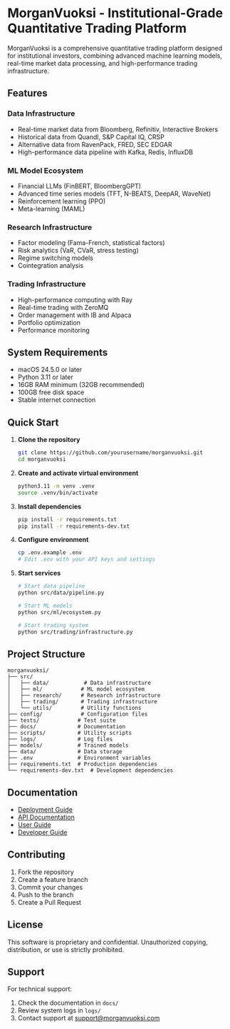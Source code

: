 # MorganVuoksi - Institutional-Grade Quantitative Trading Platform

MorganVuoksi is a comprehensive quantitative trading platform designed for institutional investors, combining advanced machine learning models, real-time market data processing, and high-performance trading infrastructure.

## Features

### Data Infrastructure
- Real-time market data from Bloomberg, Refinitiv, Interactive Brokers
- Historical data from Quandl, S&P Capital IQ, CRSP
- Alternative data from RavenPack, FRED, SEC EDGAR
- High-performance data pipeline with Kafka, Redis, InfluxDB

### ML Model Ecosystem
- Financial LLMs (FinBERT, BloombergGPT)
- Advanced time series models (TFT, N-BEATS, DeepAR, WaveNet)
- Reinforcement learning (PPO)
- Meta-learning (MAML)

### Research Infrastructure
- Factor modeling (Fama-French, statistical factors)
- Risk analytics (VaR, CVaR, stress testing)
- Regime switching models
- Cointegration analysis

### Trading Infrastructure
- High-performance computing with Ray
- Real-time trading with ZeroMQ
- Order management with IB and Alpaca
- Portfolio optimization
- Performance monitoring

## System Requirements

- macOS 24.5.0 or later
- Python 3.11 or later
- 16GB RAM minimum (32GB recommended)
- 100GB free disk space
- Stable internet connection

## Quick Start

1. **Clone the repository**
   ```bash
   git clone https://github.com/yourusername/morganvuoksi.git
   cd morganvuoksi
   ```

2. **Create and activate virtual environment**
   ```bash
   python3.11 -m venv .venv
   source .venv/bin/activate
   ```

3. **Install dependencies**
   ```bash
   pip install -r requirements.txt
   pip install -r requirements-dev.txt
   ```

4. **Configure environment**
   ```bash
   cp .env.example .env
   # Edit .env with your API keys and settings
   ```

5. **Start services**
   ```bash
   # Start data pipeline
   python src/data/pipeline.py

   # Start ML models
   python src/ml/ecosystem.py

   # Start trading system
   python src/trading/infrastructure.py
   ```

## Project Structure

```
morganvuoksi/
├── src/
│   ├── data/           # Data infrastructure
│   ├── ml/            # ML model ecosystem
│   ├── research/      # Research infrastructure
│   ├── trading/       # Trading infrastructure
│   └── utils/         # Utility functions
├── config/            # Configuration files
├── tests/            # Test suite
├── docs/             # Documentation
├── scripts/          # Utility scripts
├── logs/             # Log files
├── models/           # Trained models
├── data/             # Data storage
├── .env              # Environment variables
├── requirements.txt  # Production dependencies
└── requirements-dev.txt  # Development dependencies
```

## Documentation

- [Deployment Guide](DEPLOYMENT.md)
- [API Documentation](docs/api.md)
- [User Guide](docs/user_guide.md)
- [Developer Guide](docs/developer_guide.md)

## Contributing

1. Fork the repository
2. Create a feature branch
3. Commit your changes
4. Push to the branch
5. Create a Pull Request

## License

This software is proprietary and confidential. Unauthorized copying, distribution, or use is strictly prohibited.

## Support

For technical support:
1. Check the documentation in `docs/`
2. Review system logs in `logs/`
3. Contact support at support@morganvuoksi.com
